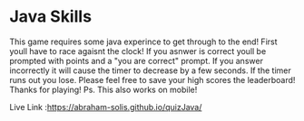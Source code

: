 # Java Skills

This game requires some java experince to get through to the end! First youll have to race agaisnt the clock! If you asnwer is correct youll be prompted with points and a "you are correct" prompt. If you answer incorrectly it will cause the timer to decrease by a few seconds. If the timer runs out you lose. Please feel free to save your high scores the leaderboard! Thanks for playing! Ps. This also works on mobile!




Live Link :https://abraham-solis.github.io/quizJava/

<img scr="https://user-images.githubusercontent.com/92957388/142362647-8d048301-a5ec-4b29-841f-a234cfb84a37.PNG">